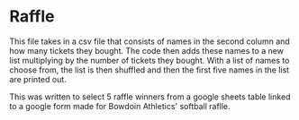 # Raffle

This file takes in a csv file that consists of names in the second column and how many tickets they bought. The code then adds these names to a new list multiplying by the number of tickets they bought. With a list of names to choose from, the list is then shuffled and then the first five names in the list are printed out. 

This was written to select 5 raffle winners from a google sheets table linked to a google form made for Bowdoin Athletics' softball raflle. 

